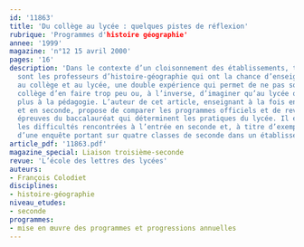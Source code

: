 ```yaml
---
id: '11863'
title: 'Du collège au lycée : quelques pistes de réflexion'
rubrique: 'Programmes d'histoire géographie'
annee: '1999'
magazine: 'n°12 15 avril 2000'
pages: '16'
description: 'Dans le contexte d’un cloisonnement des établissements, trop rares
  sont les professeurs d’histoire-géographie qui ont la chance d’enseigner à la fois
  au collège et au lycée, une double expérience qui permet de ne pas soupçonner le
  collège d’en faire trop peu ou, à l’inverse, d’imaginer qu’au lycée on ne s’intéresse
  plus à la pédagogie. L’auteur de cet article, enseignant à la fois en troisième
  et en seconde, propose de comparer les programmes officiels et de revenir sur les
  épreuves du baccalauréat qui déterminent les pratiques du lycée. Il examine aussi
  les difficultés rencontrées à l’entrée en seconde et, à titre d’exemple, les résultats
  d’une enquête portant sur quatre classes de seconde dans un établissement parisien.'
article_pdf: '11863.pdf'
magazine_special: Liaison troisième-seconde
revue: 'L’école des lettres des lycées'
auteurs:
- François Colodiet
disciplines:
- histoire-géographie
niveau_etudes:
- seconde
programmes:
- mise en œuvre des programmes et progressions annuelles
---
```

